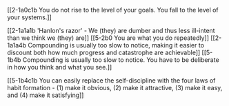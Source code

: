 [[2-1a0c1b You do not rise to the level of your goals. You fall to the level of your systems.]]

[[2-1a1a1b 'Hanlon's razor' - We (they) are dumber and thus less ill-intent than we think we (they) are]]
[[5-2b0 You are what you do repeatedly]]
[[2-1a1a4b Compounding is usually too slow to notice, making it easier to discount both how much progress and catastrophe are achievable]]
[[5-1b4b Compounding is usually too slow to notice. You have to be deliberate in how you think and what you see.]]

[[5-1b4c1b You can easily replace the self-discipline with the four laws of habit formation - (1) make it obvious, (2) make it attractive, (3) make it easy, and (4) make it satisfying]]